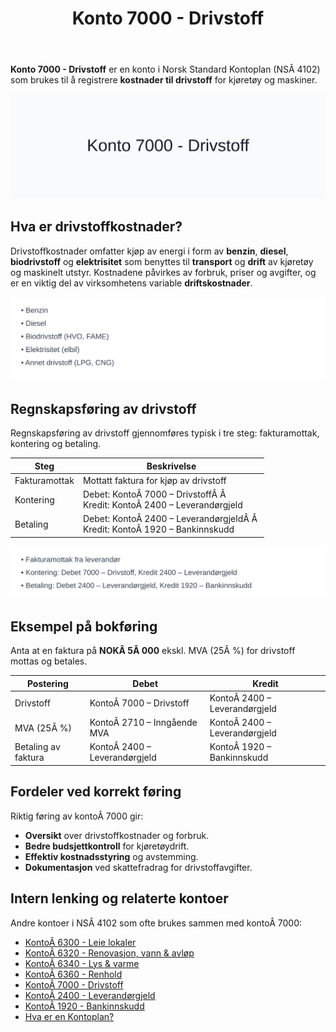 ﻿---
title: "Konto 7000 - Drivstoff"
seoTitle: "7000-drivstoff"
description: '**Konto 7000 - Drivstoff** er en konto i Norsk Standard Kontoplan (NSÂ 4102) som brukes til å registrere **kostnader til drivstoff** for kjøretøy og maskiner...'
---

**Konto 7000 - Drivstoff** er en konto i Norsk Standard Kontoplan (NSÂ 4102) som brukes til å registrere **kostnader til drivstoff** for kjøretøy og maskiner.

![Illustrasjon av konto 7000 Drivstoff](7000-drivstoff-image.svg)

## Hva er drivstoffkostnader?

Drivstoffkostnader omfatter kjøp av energi i form av **benzin**, **diesel**, **biodrivstoff** og **elektrisitet** som benyttes til **transport** og **drift** av kjøretøy og maskinelt utstyr. Kostnadene påvirkes av forbruk, priser og avgifter, og er en viktig del av virksomhetens variable **driftskostnader**.

![Typer drivstoff](drivstoff-typer.svg)

## Regnskapsføring av drivstoff

Regnskapsføring av drivstoff gjennomføres typisk i tre steg: fakturamottak, kontering og betaling.

| Steg            | Beskrivelse                                                                 |
|-----------------|-----------------------------------------------------------------------------|
| Fakturamottak   | Mottatt faktura for kjøp av drivstoff                                       |
| Kontering       | Debet: KontoÂ 7000 – DrivstoffÂ Â <br>Kredit: KontoÂ 2400 – Leverandørgjeld      |
| Betaling        | Debet: KontoÂ 2400 – LeverandørgjeldÂ Â <br>Kredit: KontoÂ 1920 – Bankinnskudd   |

![Bokføringsprosess drivstoff](drivstoff-bokforing.svg)

## Eksempel på bokføring

Anta at en faktura på **NOKÂ 5Â 000** ekskl. MVA (25Â %) for drivstoff mottas og betales.

| Postering             | Debet                          | Kredit                         |
|-----------------------|--------------------------------|--------------------------------|
| Drivstoff             | KontoÂ 7000 – Drivstoff         | KontoÂ 2400 – Leverandørgjeld   |
| MVA (25Â %)            | KontoÂ 2710 – Inngående MVA     | KontoÂ 2400 – Leverandørgjeld   |
| Betaling av faktura   | KontoÂ 2400 – Leverandørgjeld   | KontoÂ 1920 – Bankinnskudd      |

## Fordeler ved korrekt føring

Riktig føring av kontoÂ 7000 gir:

* **Oversikt** over drivstoffkostnader og forbruk.
* **Bedre budsjettkontroll** for kjøretøydrift.
* **Effektiv kostnadsstyring** og avstemming.
* **Dokumentasjon** ved skattefradrag for drivstoffavgifter.

## Intern lenking og relaterte kontoer

Andre kontoer i NSÂ 4102 som ofte brukes sammen med kontoÂ 7000:

* [KontoÂ 6300 - Leie lokaler](/blogs/kontoplan/6300-leie-lokaler "KontoÂ 6300 - Leie lokaler")
* [KontoÂ 6320 - Renovasjon, vann & avløp](/blogs/kontoplan/6320-renovasjon-vann-avlop "KontoÂ 6320 - Renovasjon, vann & avløp")
* [KontoÂ 6340 - Lys & varme](/blogs/kontoplan/6340-lys-varme "KontoÂ 6340 - Lys & varme")
* [KontoÂ 6360 - Renhold](/blogs/kontoplan/6360-renhold "KontoÂ 6360 - Renhold")
* [KontoÂ 7000 - Drivstoff](/blogs/kontoplan/7000-drivstoff "KontoÂ 7000 - Drivstoff")
* [KontoÂ 2400 - Leverandørgjeld](/blogs/kontoplan/2400-leverandorgjeld "KontoÂ 2400 - Leverandørgjeld")
* [KontoÂ 1920 - Bankinnskudd](/blogs/kontoplan/1920-bankinnskudd "KontoÂ 1920 - Bankinnskudd")
* [Hva er en Kontoplan?](/blogs/regnskap/hva-er-kontoplan "Hva er en Kontoplan? Komplett Guide til Kontoplaner i Norsk Regnskap")







